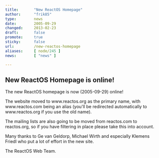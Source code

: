 ```yaml
---
title:       "New ReactOS Homepage"
author:      "frik85"
type:        news
date:        2005-09-29
changed:     2013-02-23
draft:       false
promote:     true
sticky:      false
url:         /new-reactos-homepage
aliases:     [ node/245 ]
news:        [ "news" ]

---
```


<h2>New ReactOS Homepage is online!</h2>
<p>The new ReactOS homepage is now (2005-09-29) online!</p>
<p>The website moved to www.reactos.org as the primary name, with www.reactos.com being an alias (you'll be redirected automatically to www.reactos.org if you use the old name).</p>

<p>The mailing lists are also going to be moved from reactos.com to
reactos.org, so if you have filtering in place please take this into
account.</p>

<p>Many thanks to Ge van Geldorp, Michael Wirth and especially Klemens Friedl who put a lot of effort in the new site.

The ReactOS Web Team.</p>
